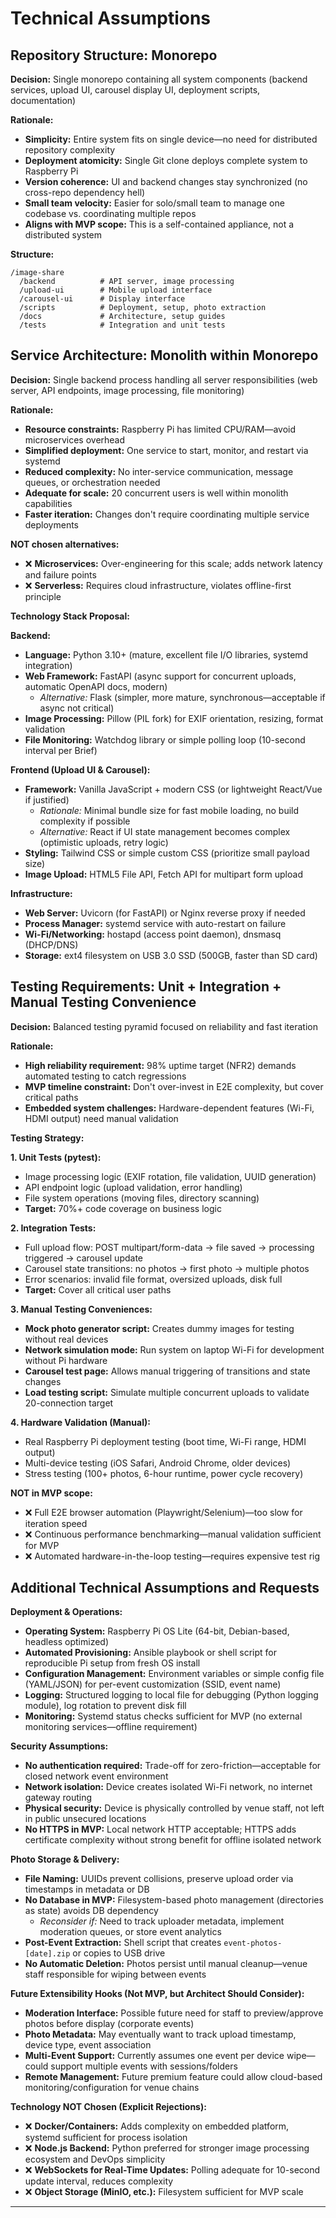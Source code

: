 # Technical Assumptions

## Repository Structure: Monorepo

**Decision:** Single monorepo containing all system components (backend services, upload UI, carousel display UI, deployment scripts, documentation)

**Rationale:**
- **Simplicity:** Entire system fits on single device—no need for distributed repository complexity
- **Deployment atomicity:** Single Git clone deploys complete system to Raspberry Pi
- **Version coherence:** UI and backend changes stay synchronized (no cross-repo dependency hell)
- **Small team velocity:** Easier for solo/small team to manage one codebase vs. coordinating multiple repos
- **Aligns with MVP scope:** This is a self-contained appliance, not a distributed system

**Structure:**
```
/image-share
  /backend          # API server, image processing
  /upload-ui        # Mobile upload interface
  /carousel-ui      # Display interface
  /scripts          # Deployment, setup, photo extraction
  /docs             # Architecture, setup guides
  /tests            # Integration and unit tests
```

## Service Architecture: Monolith within Monorepo

**Decision:** Single backend process handling all server responsibilities (web server, API endpoints, image processing, file monitoring)

**Rationale:**
- **Resource constraints:** Raspberry Pi has limited CPU/RAM—avoid microservices overhead
- **Simplified deployment:** One service to start, monitor, and restart via systemd
- **Reduced complexity:** No inter-service communication, message queues, or orchestration needed
- **Adequate for scale:** 20 concurrent users is well within monolith capabilities
- **Faster iteration:** Changes don't require coordinating multiple service deployments

**NOT chosen alternatives:**
- ❌ **Microservices:** Over-engineering for this scale; adds network latency and failure points
- ❌ **Serverless:** Requires cloud infrastructure, violates offline-first principle

**Technology Stack Proposal:**

**Backend:**
- **Language:** Python 3.10+ (mature, excellent file I/O libraries, systemd integration)
- **Web Framework:** FastAPI (async support for concurrent uploads, automatic OpenAPI docs, modern)
  - *Alternative:* Flask (simpler, more mature, synchronous—acceptable if async not critical)
- **Image Processing:** Pillow (PIL fork) for EXIF orientation, resizing, format validation
- **File Monitoring:** Watchdog library or simple polling loop (10-second interval per Brief)

**Frontend (Upload UI & Carousel):**
- **Framework:** Vanilla JavaScript + modern CSS (or lightweight React/Vue if justified)
  - *Rationale:* Minimal bundle size for fast mobile loading, no build complexity if possible
  - *Alternative:* React if UI state management becomes complex (optimistic uploads, retry logic)
- **Styling:** Tailwind CSS or simple custom CSS (prioritize small payload size)
- **Image Upload:** HTML5 File API, Fetch API for multipart form upload

**Infrastructure:**
- **Web Server:** Uvicorn (for FastAPI) or Nginx reverse proxy if needed
- **Process Manager:** systemd service with auto-restart on failure
- **Wi-Fi/Networking:** hostapd (access point daemon), dnsmasq (DHCP/DNS)
- **Storage:** ext4 filesystem on USB 3.0 SSD (500GB, faster than SD card)

## Testing Requirements: Unit + Integration + Manual Testing Convenience

**Decision:** Balanced testing pyramid focused on reliability and fast iteration

**Rationale:**
- **High reliability requirement:** 98% uptime target (NFR2) demands automated testing to catch regressions
- **MVP timeline constraint:** Don't over-invest in E2E complexity, but cover critical paths
- **Embedded system challenges:** Hardware-dependent features (Wi-Fi, HDMI output) need manual validation

**Testing Strategy:**

**1. Unit Tests (pytest):**
- Image processing logic (EXIF rotation, file validation, UUID generation)
- API endpoint logic (upload validation, error handling)
- File system operations (moving files, directory scanning)
- **Target:** 70%+ code coverage on business logic

**2. Integration Tests:**
- Full upload flow: POST multipart/form-data → file saved → processing triggered → carousel update
- Carousel state transitions: no photos → first photo → multiple photos
- Error scenarios: invalid file format, oversized uploads, disk full
- **Target:** Cover all critical user paths

**3. Manual Testing Conveniences:**
- **Mock photo generator script:** Creates dummy images for testing without real devices
- **Network simulation mode:** Run system on laptop Wi-Fi for development without Pi hardware
- **Carousel test page:** Allows manual triggering of transitions and state changes
- **Load testing script:** Simulate multiple concurrent uploads to validate 20-connection target

**4. Hardware Validation (Manual):**
- Real Raspberry Pi deployment testing (boot time, Wi-Fi range, HDMI output)
- Multi-device testing (iOS Safari, Android Chrome, older devices)
- Stress testing (100+ photos, 6-hour runtime, power cycle recovery)

**NOT in MVP scope:**
- ❌ Full E2E browser automation (Playwright/Selenium)—too slow for iteration speed
- ❌ Continuous performance benchmarking—manual validation sufficient for MVP
- ❌ Automated hardware-in-the-loop testing—requires expensive test rig

## Additional Technical Assumptions and Requests

**Deployment & Operations:**
- **Operating System:** Raspberry Pi OS Lite (64-bit, Debian-based, headless optimized)
- **Automated Provisioning:** Ansible playbook or shell script for reproducible Pi setup from fresh OS install
- **Configuration Management:** Environment variables or simple config file (YAML/JSON) for per-event customization (SSID, event name)
- **Logging:** Structured logging to local file for debugging (Python logging module), log rotation to prevent disk fill
- **Monitoring:** Systemd status checks sufficient for MVP (no external monitoring services—offline requirement)

**Security Assumptions:**
- **No authentication required:** Trade-off for zero-friction—acceptable for closed network event environment
- **Network isolation:** Device creates isolated Wi-Fi network, no internet gateway routing
- **Physical security:** Device is physically controlled by venue staff, not left in public unsecured locations
- **No HTTPS in MVP:** Local network HTTP acceptable; HTTPS adds certificate complexity without strong benefit for offline isolated network

**Photo Storage & Delivery:**
- **File Naming:** UUIDs prevent collisions, preserve upload order via timestamps in metadata or DB
- **No Database in MVP:** Filesystem-based photo management (directories as state) avoids DB dependency
  - *Reconsider if:* Need to track uploader metadata, implement moderation queues, or store event analytics
- **Post-Event Extraction:** Shell script that creates `event-photos-[date].zip` or copies to USB drive
- **No Automatic Deletion:** Photos persist until manual cleanup—venue staff responsible for wiping between events

**Future Extensibility Hooks (Not MVP, but Architect Should Consider):**
- **Moderation Interface:** Possible future need for staff to preview/approve photos before display (corporate events)
- **Photo Metadata:** May eventually want to track upload timestamp, device type, event association
- **Multi-Event Support:** Currently assumes one event per device wipe—could support multiple events with sessions/folders
- **Remote Management:** Future premium feature could allow cloud-based monitoring/configuration for venue chains

**Technology NOT Chosen (Explicit Rejections):**
- ❌ **Docker/Containers:** Adds complexity on embedded platform, systemd sufficient for process isolation
- ❌ **Node.js Backend:** Python preferred for stronger image processing ecosystem and DevOps simplicity
- ❌ **WebSockets for Real-Time Updates:** Polling adequate for 10-second update interval, reduces complexity
- ❌ **Object Storage (MinIO, etc.):** Filesystem sufficient for MVP scale

---
